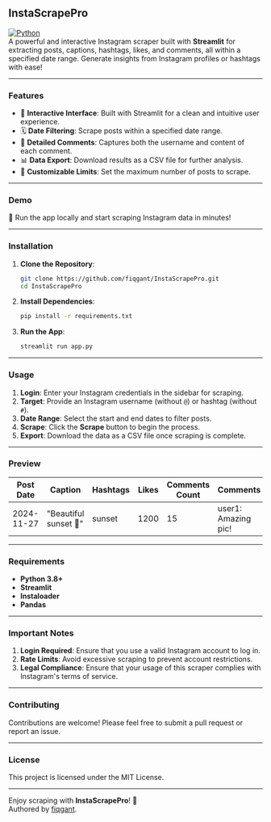 ## **InstaScrapePro**

[![Python](https://img.shields.io/badge/Python-3.11%2B-blue)](https://www.python.org/)  
A powerful and interactive Instagram scraper built with **Streamlit** for extracting posts, captions, hashtags, likes, and comments, all within a specified date range. Generate insights from Instagram profiles or hashtags with ease!

---

### **Features**
- 🌟 **Interactive Interface**: Built with Streamlit for a clean and intuitive user experience.
- 🗓️ **Date Filtering**: Scrape posts within a specified date range.
- 💬 **Detailed Comments**: Captures both the username and content of each comment.
- 📊 **Data Export**: Download results as a CSV file for further analysis.
- 🚀 **Customizable Limits**: Set the maximum number of posts to scrape.

---

### **Demo**
🚀 Run the app locally and start scraping Instagram data in minutes!  

---

### **Installation**

1. **Clone the Repository**:
   ```bash
   git clone https://github.com/fiqgant/InstaScrapePro.git
   cd InstaScrapePro
   ```

2. **Install Dependencies**:
   ```bash
   pip install -r requirements.txt
   ```

3. **Run the App**:
   ```bash
   streamlit run app.py
   ```

---

### **Usage**

1. **Login**: Enter your Instagram credentials in the sidebar for scraping.
2. **Target**: Provide an Instagram username (without `@`) or hashtag (without `#`).
3. **Date Range**: Select the start and end dates to filter posts.
4. **Scrape**: Click the **Scrape** button to begin the process.
5. **Export**: Download the data as a CSV file once scraping is complete.

---

### **Preview**
| Post Date  | Caption                  | Hashtags   | Likes | Comments Count | Comments              |
|------------|--------------------------|------------|-------|----------------|-----------------------|
| 2024-11-27 | "Beautiful sunset 🌅"    | sunset     | 1200  | 15             | user1: Amazing pic!  |

---

### **Requirements**
- **Python 3.8+**
- **Streamlit**
- **Instaloader**
- **Pandas**

---

### **Important Notes**
1. **Login Required**: Ensure that you use a valid Instagram account to log in.
2. **Rate Limits**: Avoid excessive scraping to prevent account restrictions.
3. **Legal Compliance**: Ensure that your usage of this scraper complies with Instagram's terms of service.

---

### **Contributing**
Contributions are welcome! Please feel free to submit a pull request or report an issue.

---

### **License**
This project is licensed under the MIT License.

---

Enjoy scraping with **InstaScrapePro**! 🚀  
Authored by [fiqgant](https://github.com/fiqgant).
